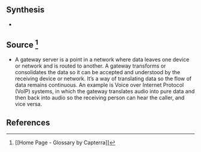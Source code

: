 ## Synthesis
- 
## Source [^1]
- A gateway server is a point in a network where data leaves one device or network and is routed to another. A gateway transforms or consolidates the data so it can be accepted and understood by the receiving device or network. It’s a way of translating data so the flow of data remains continuous. An example is Voice over Internet Protocol (VoIP) systems, in which the gateway translates audio into pure data and then back into audio so the receiving person can hear the caller, and vice versa.
## References

[^1]: [[Home Page - Glossary by Capterra]]